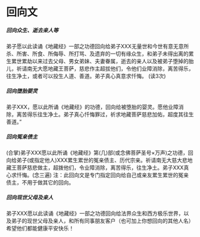 
# 回向文

##### 回向众生、逝去亲人等
弟子愿以此读诵《地藏经》一部之功德回向给弟子XXX无量世和今世有意无意所杀、所害、所食、所侮辱、所打骂、及遗弃的一切有缘众生，和弟子未得出离的累生累世累劫以来过去父母、男女弟妹、夫妻眷属，逝去的亲人以及被弟子堕掉的胎儿，祈请南无大愿地藏王菩萨，慈悲作主超拔他们，令他们业障消除，离苦得乐，往生净土，或者可以投生人道、善道。弟子真心真意求忏悔。 (读3次)

##### 回向堕胎婴灵
弟子XXX，愿以此所诵《地藏经》的功德，回向给被堕胎的婴灵。愿他业障消除，离苦得乐往生净土。弟子真心忏悔罪过，祈求地藏菩萨慈悲加佑，超度其往生善道。”

##### 回向冤亲债主
(合掌)弟子XXX愿以此所诵《地藏经》第(几)部(或念佛菩萨圣号×万声)之功德，回向给弟子(或指定他人)XXX累生累世的冤亲债主、历代宗亲。祈请南无大慈大悲地藏王菩萨慈悲做主，超拨他们，令业障消除，离苦得乐，往生净土。弟子XXX真心求忏悔。(念三遍)
注：此回向文是专门指定回向给自己或亲友累生累世的冤亲债主，不用于做其它的回向。

##### 回向现世父母及亲人
弟子XXX愿以此读诵《地藏经》一部之功德回向给法界众生和西方极乐世界，以及弟子的现世父母及亲人，和所有同事朋友客户（也可加上你想回向的其他人名）希望他们都能健康平安快乐！
